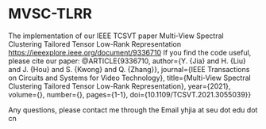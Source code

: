 # MVSC-TLRR
The implementation of our IEEE TCSVT paper Multi-View Spectral Clustering Tailored Tensor Low-Rank Representation
https://ieeexplore.ieee.org/document/9336710
If you find the code useful, please cite our paper:
@ARTICLE{9336710,
  author={Y. {Jia} and H. {Liu} and J. {Hou} and S. {Kwong} and Q. {Zhang}},
  journal={IEEE Transactions on Circuits and Systems for Video Technology}, 
  title={Multi-View Spectral Clustering Tailored Tensor Low-Rank Representation}, 
  year={2021},
  volume={},
  number={},
  pages={1-1},
  doi={10.1109/TCSVT.2021.3055039}}
  
Any questions, please contact me through the Email
yhjia at seu dot edu dot cn
